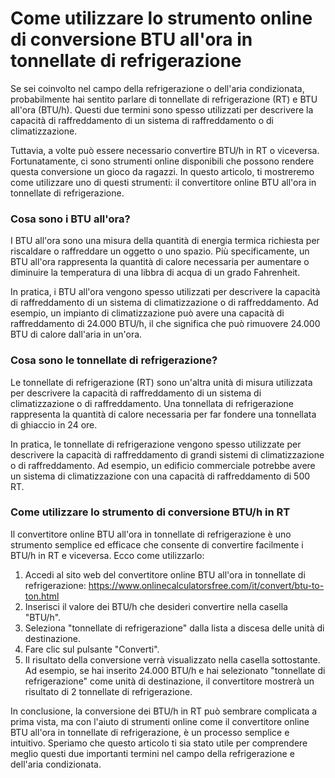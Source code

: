 Come utilizzare lo strumento online di conversione BTU all'ora in tonnellate di refrigerazione
==============================================================================================

Se sei coinvolto nel campo della refrigerazione o dell'aria condizionata, probabilmente hai sentito parlare di tonnellate di refrigerazione (RT) e BTU all'ora (BTU/h). Questi due termini sono spesso utilizzati per descrivere la capacità di raffreddamento di un sistema di raffreddamento o di climatizzazione.

Tuttavia, a volte può essere necessario convertire BTU/h in RT o viceversa. Fortunatamente, ci sono strumenti online disponibili che possono rendere questa conversione un gioco da ragazzi. In questo articolo, ti mostreremo come utilizzare uno di questi strumenti: il convertitore online BTU all'ora in tonnellate di refrigerazione.

### Cosa sono i BTU all'ora?

I BTU all'ora sono una misura della quantità di energia termica richiesta per riscaldare o raffreddare un oggetto o uno spazio. Più specificamente, un BTU all'ora rappresenta la quantità di calore necessaria per aumentare o diminuire la temperatura di una libbra di acqua di un grado Fahrenheit.

In pratica, i BTU all'ora vengono spesso utilizzati per descrivere la capacità di raffreddamento di un sistema di climatizzazione o di raffreddamento. Ad esempio, un impianto di climatizzazione può avere una capacità di raffreddamento di 24.000 BTU/h, il che significa che può rimuovere 24.000 BTU di calore dall'aria in un'ora.

### Cosa sono le tonnellate di refrigerazione?

Le tonnellate di refrigerazione (RT) sono un'altra unità di misura utilizzata per descrivere la capacità di raffreddamento di un sistema di climatizzazione o di raffreddamento. Una tonnellata di refrigerazione rappresenta la quantità di calore necessaria per far fondere una tonnellata di ghiaccio in 24 ore.

In pratica, le tonnellate di refrigerazione vengono spesso utilizzate per descrivere la capacità di raffreddamento di grandi sistemi di climatizzazione o di raffreddamento. Ad esempio, un edificio commerciale potrebbe avere un sistema di climatizzazione con una capacità di raffreddamento di 500 RT.

### Come utilizzare lo strumento di conversione BTU/h in RT

Il convertitore online BTU all'ora in tonnellate di refrigerazione è uno strumento semplice ed efficace che consente di convertire facilmente i BTU/h in RT e viceversa. Ecco come utilizzarlo:

1. Accedi al sito web del convertitore online BTU all'ora in tonnellate di refrigerazione: <https://www.onlinecalculatorsfree.com/it/convert/btu-to-ton.html>
2. Inserisci il valore dei BTU/h che desideri convertire nella casella "BTU/h".
3. Seleziona "tonnellate di refrigerazione" dalla lista a discesa delle unità di destinazione.
4. Fare clic sul pulsante "Converti".
5. Il risultato della conversione verrà visualizzato nella casella sottostante. Ad esempio, se hai inserito 24.000 BTU/h e hai selezionato "tonnellate di refrigerazione" come unità di destinazione, il convertitore mostrerà un risultato di 2 tonnellate di refrigerazione.

In conclusione, la conversione dei BTU/h in RT può sembrare complicata a prima vista, ma con l'aiuto di strumenti online come il convertitore online BTU all'ora in tonnellate di refrigerazione, è un processo semplice e intuitivo. Speriamo che questo articolo ti sia stato utile per comprendere meglio questi due importanti termini nel campo della refrigerazione e dell'aria condizionata.